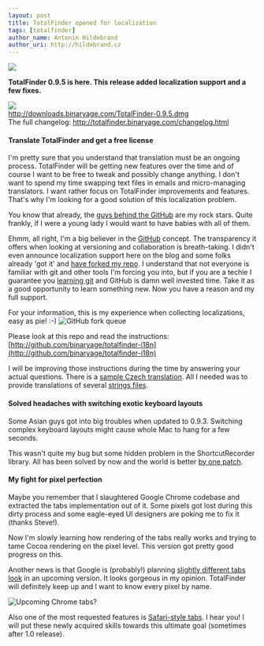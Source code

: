 ```yaml
---
layout: post
title: TotalFinder opened for localization
tags: [totalfinder]
author_name: Antonin Hildebrand
author_uri: http://hildebrand.cz
---
```


<img src="{{site.url}}/shared/img/icons/totalfinder-64.png" class="intro-icon"/>

**TotalFinder 0.9.5 is here. This release added localization support and a few fixes.**

<div class="blog-download">
    <a class="download-link" href="http://downloads.binaryage.com/TotalFinder-0.9.5.dmg"><img src="{{site.url}}/shared/img/small-download-button.png"/><div>http://downloads.binaryage.com/TotalFinder-0.9.5.dmg</div></a>
    <div class="download-note">The full changelog: <a href="http://totalfinder.binaryage.com/changelog.html">http://totalfinder.binaryage.com/changelog.html</a></div>
</div>

#### Translate TotalFinder and get a free license

I'm pretty sure that you understand that translation must be an ongoing process. TotalFinder will be getting new features over the time and of course I want to be free to tweak and possibly change anything. I don't want to spend my time swapping text files in emails and micro-managing translators. I want rather focus on TotalFinder improvements and features. That's why I'm looking for a good solution of this localization problem.

You know that already, the [guys behind the GitHub](http://github.com/github) are my rock stars. Quite frankly, if I were a young lady I would want to have babies with all of them.

Ehmm, all right, I'm a big believer in the [GitHub](http://github.com/binaryage) concept. The transparency it offers when looking at versioning and collaboration is breath-taking. I didn't even announce localization support here on the blog and some folks already 'got it' and [have forked my repo](http://github.com/binaryage/totalfinder-i18n/network/members). I understand that not everyone is familiar with git and other tools I'm forcing you into, but if you are a techie I guarantee you [learning git](http://progit.org) and GitHub is damn well invested time. Take it as a good opportunity to learn something new. Now you have a reason and my full support.

For your information, this is my experience when collecting localizations, easy as pie! :-)
<img class="clear blog-image-full-border" src="{{site.url}}/images/github-totalfinder-localization-fork-queue.png" title="GitHub fork queue">

Please look at this repo and read the instructions:
[http://github.com/binaryage/totalfinder-i18n](http://github.com/binaryage/totalfinder-i18n)

I will be improving those instructions during the time by answering your actual questions. There is a [sample Czech translation](http://github.com/binaryage/totalfinder-i18n/tree/master/plugin/Resources/Czech.lproj). All I needed was to provide translations of
several [strings files](http://github.com/binaryage/totalfinder-i18n/blob/master/plugin/Resources/Czech.lproj/Localizable.strings).

#### Solved headaches with switching exotic keyboard layouts

Some Asian guys got into big troubles when updated to 0.9.3. Switching complex keyboard layouts might cause whole Mac to hang for a few seconds. 

This wasn't quite my bug but some hidden problem in the ShortcutRecorder library. All has been solved by now and the world is better [by one patch](http://code.google.com/p/shortcutrecorder/issues/detail?id=40).

#### My fight for pixel perfection

Maybe you remember that I slaughtered Google Chrome codebase and extracted the tabs implementation out of it. Some pixels got lost during this dirty process and some eagle-eyed UI designers are poking me to fix it (thanks Steve!).

Now I'm slowly learning how rendering of the tabs really works and trying to tame Cocoa rendering on the pixel level. This version got pretty good progress on this. 

Another news is that Google is (probably!) planning [slightly different tabs look](http://blog.chromium.org/2010/06/fresh-coat-of-chrome.html) in an upcoming version. It looks gorgeous in my opinion. TotalFinder will definitely keep up and I want to know every pixel by name.

<img class="clear blog-image" src="{{site.url}}/images/new-chrome-tabs-mockup.png" title="Upcoming Chrome tabs?">

Also one of the most requested features is [Safari-style tabs](http://getsatisfaction.com/binaryage/topics/allow_safari_style_tabs_or_unique_a_style_chrome_tabs_me_not_like). I hear you! I will put these newly acquired skills towards this ultimate goal (sometimes after 1.0 release).